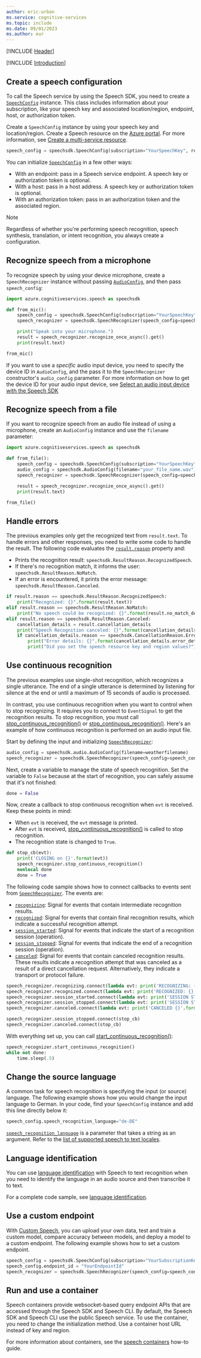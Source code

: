 ```yaml
---
author: eric-urban
ms.service: cognitive-services
ms.topic: include
ms.date: 09/01/2023
ms.author: eur
---
```


[!INCLUDE [Header](../../common/python.md)]

[!INCLUDE [Introduction](intro.md)]

## Create a speech configuration

To call the Speech service by using the Speech SDK, you need to create a [`SpeechConfig`](/python/api/azure-cognitiveservices-speech/azure.cognitiveservices.speech.speechconfig) instance. This class includes information about your subscription, like your speech key and associated location/region, endpoint, host, or authorization token. 

Create a `SpeechConfig` instance by using your speech key and location/region. Create a Speech resource on the [Azure portal](https://portal.azure.com). For more information, see [Create a multi-service resource](~/articles/ai-services/multi-service-resource.md?pivots=azportal).

```Python
speech_config = speechsdk.SpeechConfig(subscription="YourSpeechKey", region="YourSpeechRegion")
```

You can initialize [`SpeechConfig`](/python/api/azure-cognitiveservices-speech/azure.cognitiveservices.speech.speechconfig) in a few other ways:

* With an endpoint: pass in a Speech service endpoint. A speech key or authorization token is optional.
* With a host: pass in a host address. A speech key or authorization token is optional.
* With an authorization token: pass in an authorization token and the associated region.

> [!NOTE]
> Regardless of whether you're performing speech recognition, speech synthesis, translation, or intent recognition, you always create a configuration.

## Recognize speech from a microphone

To recognize speech by using your device microphone, create a `SpeechRecognizer` instance without passing [`AudioConfig`](/python/api/azure-cognitiveservices-speech/azure.cognitiveservices.speech.audio.audioconfig), and then pass `speech_config`:

```Python
import azure.cognitiveservices.speech as speechsdk

def from_mic():
    speech_config = speechsdk.SpeechConfig(subscription="YourSpeechKey", region="YourSpeechRegion")
    speech_recognizer = speechsdk.SpeechRecognizer(speech_config=speech_config)

    print("Speak into your microphone.")
    result = speech_recognizer.recognize_once_async().get()
    print(result.text)

from_mic()
```

If you want to use a *specific* audio input device, you need to specify the device ID in `AudioConfig`, and the pass it to the `SpeechRecognizer` constructor's `audio_config` parameter. For more information on how to get the device ID for your audio input device, see [Select an audio input device with the Speech SDK](../../../how-to-select-audio-input-devices.md)

## Recognize speech from a file

If you want to recognize speech from an audio file instead of using a microphone, create an `AudioConfig` instance and use the `filename` parameter:

```Python
import azure.cognitiveservices.speech as speechsdk

def from_file():
    speech_config = speechsdk.SpeechConfig(subscription="YourSpeechKey", region="YourSpeechRegion")
    audio_config = speechsdk.AudioConfig(filename="your_file_name.wav")
    speech_recognizer = speechsdk.SpeechRecognizer(speech_config=speech_config, audio_config=audio_config)

    result = speech_recognizer.recognize_once_async().get()
    print(result.text)

from_file()
```

## Handle errors

The previous examples only get the recognized text from `result.text`. To handle errors and other responses, you need to write some code to handle the result. The following code evaluates the [`result.reason`](/python/api/azure-cognitiveservices-speech/azure.cognitiveservices.speech.resultreason) property and:

* Prints the recognition result: `speechsdk.ResultReason.RecognizedSpeech`.
* If there's no recognition match, it informs the user: `speechsdk.ResultReason.NoMatch`.
* If an error is encountered, it prints the error message: `speechsdk.ResultReason.Canceled`.

```Python
if result.reason == speechsdk.ResultReason.RecognizedSpeech:
    print("Recognized: {}".format(result.text))
elif result.reason == speechsdk.ResultReason.NoMatch:
    print("No speech could be recognized: {}".format(result.no_match_details))
elif result.reason == speechsdk.ResultReason.Canceled:
    cancellation_details = result.cancellation_details
    print("Speech Recognition canceled: {}".format(cancellation_details.reason))
    if cancellation_details.reason == speechsdk.CancellationReason.Error:
        print("Error details: {}".format(cancellation_details.error_details))
        print("Did you set the speech resource key and region values?")
```

## Use continuous recognition

The previous examples use single-shot recognition, which recognizes a single utterance. The end of a single utterance is determined by listening for silence at the end or until a maximum of 15 seconds of audio is processed.

In contrast, you use continuous recognition when you want to control when to stop recognizing. It requires you to connect to `EventSignal` to get the recognition results. To stop recognition, you must call [stop_continuous_recognition()](/python/api/azure-cognitiveservices-speech/azure.cognitiveservices.speech.recognizer#stop-continuous-recognition--) or [stop_continuous_recognition()](/python/api/azure-cognitiveservices-speech/azure.cognitiveservices.speech.recognizer#stop-continuous-recognition-async--). Here's an example of how continuous recognition is performed on an audio input file.

Start by defining the input and initializing [`SpeechRecognizer`](/python/api/azure-cognitiveservices-speech/azure.cognitiveservices.speech.speechrecognizer):

```Python
audio_config = speechsdk.audio.AudioConfig(filename=weatherfilename)
speech_recognizer = speechsdk.SpeechRecognizer(speech_config=speech_config, audio_config=audio_config)
```

Next, create a variable to manage the state of speech recognition. Set the variable to `False` because at the start of recognition, you can safely assume that it's not finished:

```Python
done = False
```

Now, create a callback to stop continuous recognition when `evt` is received. Keep these points in mind:

* When `evt` is received, the `evt` message is printed.
* After `evt` is received, [stop_continuous_recognition()](/python/api/azure-cognitiveservices-speech/azure.cognitiveservices.speech.recognizer#stop-continuous-recognition--) is called to stop recognition.
* The recognition state is changed to `True`.

```Python
def stop_cb(evt):
    print('CLOSING on {}'.format(evt))
    speech_recognizer.stop_continuous_recognition()
    nonlocal done
    done = True
```

The following code sample shows how to connect callbacks to events sent from [`SpeechRecognizer`](/python/api/azure-cognitiveservices-speech/azure.cognitiveservices.speech.recognizer#start-continuous-recognition--). The events are:

* [`recognizing`](/python/api/azure-cognitiveservices-speech/azure.cognitiveservices.speech.recognizer#azure-cognitiveservices-speech-recognizer-recognizing): Signal for events that contain intermediate recognition results.
* [`recognized`](/python/api/azure-cognitiveservices-speech/azure.cognitiveservices.speech.recognizer#azure-cognitiveservices-speech-recognizer-recognized): Signal for events that contain final recognition results, which indicate a successful recognition attempt.
* [`session_started`](/python/api/azure-cognitiveservices-speech/azure.cognitiveservices.speech.recognizer#azure-cognitiveservices-speech-recognizer-session-started): Signal for events that indicate the start of a recognition session (operation).
* [`session_stopped`](/python/api/azure-cognitiveservices-speech/azure.cognitiveservices.speech.recognizer#azure-cognitiveservices-speech-recognizer-session-stopped): Signal for events that indicate the end of a recognition session (operation).
* [`canceled`](/python/api/azure-cognitiveservices-speech/azure.cognitiveservices.speech.recognizer#azure-cognitiveservices-speech-recognizer-canceled): Signal for events that contain canceled recognition results. These results indicate a recognition attempt that was canceled as a result of a direct cancellation request. Alternatively, they indicate a transport or protocol failure.

```Python
speech_recognizer.recognizing.connect(lambda evt: print('RECOGNIZING: {}'.format(evt)))
speech_recognizer.recognized.connect(lambda evt: print('RECOGNIZED: {}'.format(evt)))
speech_recognizer.session_started.connect(lambda evt: print('SESSION STARTED: {}'.format(evt)))
speech_recognizer.session_stopped.connect(lambda evt: print('SESSION STOPPED {}'.format(evt)))
speech_recognizer.canceled.connect(lambda evt: print('CANCELED {}'.format(evt)))

speech_recognizer.session_stopped.connect(stop_cb)
speech_recognizer.canceled.connect(stop_cb)
```

With everything set up, you can call [start_continuous_recognition()](/python/api/azure-cognitiveservices-speech/azure.cognitiveservices.speech.recognizer#session-stopped):

```Python
speech_recognizer.start_continuous_recognition()
while not done:
    time.sleep(.5)
```

## Change the source language

A common task for speech recognition is specifying the input (or source) language. The following example shows how you would change the input language to German. In your code, find your `SpeechConfig` instance and add this line directly below it:

```Python
speech_config.speech_recognition_language="de-DE"
```

[`speech_recognition_language`](/python/api/azure-cognitiveservices-speech/azure.cognitiveservices.speech.speechconfig#speech-recognition-language) is a parameter that takes a string as an argument. Refer to the [list of supported speech to text locales](../../../language-support.md?tabs=stt).

## Language identification

You can use [language identification](../../../language-identification.md?pivots=programming-language-python#speech-to-text) with Speech to text recognition when you need to identify the language in an audio source and then transcribe it to text.

For a complete code sample, see [language identification](../../../language-identification.md?pivots=programming-language-python#speech-to-text).

## Use a custom endpoint

With [Custom Speech](../../../custom-speech-overview.md), you can upload your own data, test and train a custom model, compare accuracy between models, and deploy a model to a custom endpoint. The following example shows how to set a custom endpoint.

```python
speech_config = speechsdk.SpeechConfig(subscription="YourSubscriptionKey", region="YourServiceRegion")
speech_config.endpoint_id = "YourEndpointId"
speech_recognizer = speechsdk.SpeechRecognizer(speech_config=speech_config)
```

## Run and use a container

Speech containers provide websocket-based query endpoint APIs that are accessed through the Speech SDK and Speech CLI. By default, the Speech SDK and Speech CLI use the public Speech service. To use the container, you need to change the initialization method. Use a container host URL instead of key and region.

For more information about containers, see the [speech containers](../../../speech-container-howto.md#host-urls) how-to guide.

